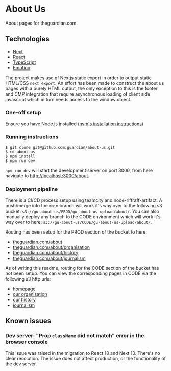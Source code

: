 # About Us

About pages for theguardian.com.

## Technologies

- [Next](https://nextjs.org/)
- [React](https://react.dev/)
- [TypeScript](https://www.typescriptlang.org/)
- [Emotion](https://emotion.sh/)

The project makes use of Nextjs static export in order to output static HTML/CSS `next export`. An effort has been made to construct the about us pages with a purely HTML output, the only exception to this is the footer and CMP integration that require asynchronous loading of client side javascript which in turn needs access to the window object.

### One-off setup

Ensure you have Node.js installed ([nvm's installation instructions](https://github.com/nvm-sh/nvm#installing-and-updating))

### Running instructions

```
$ git clone git@github.com:guardian/about-us.git
$ cd about-us
$ npm install
$ npm run dev
```

`npm run dev` will start the development server on port 3000, from here navigate to [http://localhost:3000/about](http://localhost:3000/about).


### Deployment pipeline

There is a CI/CD process setup using teamcity and node-riffraff-artifact. A push/merge into the `main` branch will work it's way over to the following s3 bucket:
`s3://gu-about-us/PROD/gu-about-us-upload/about/`. You can also manually deploy any branch to the CODE environment which will work it's way over to here:
`s3://gu-about-us/CODE/gu-about-us-upload/about/`.

Routing has been setup for the PROD section of the bucket to here: 
- [theguardian.com/about](https://www.theguardian.com/about)
- [theguardian.com/about/organisation](https://www.theguardian.com/about/organisation)
- [theguardian.com/about/history](https://www.theguardian.com/about/history)
- [theguardian.com/about/journalism](https://www.theguardian.com/about/journalism)

As of writing this readme, routing for the CODE section of the bucket has not been setup. You can view the corresponding pages in CODE via the following s3 http urls:
- [homepage](https://gu-about-us.s3-eu-west-1.amazonaws.com/CODE/gu-about-us-upload/about/index.html)
- [our organisation](https://gu-about-us.s3-eu-west-1.amazonaws.com/CODE/gu-about-us-upload/about/organisation.html)
- [our history](https://gu-about-us.s3-eu-west-1.amazonaws.com/CODE/gu-about-us-upload/about/history.html)
- [journalism](https://gu-about-us.s3-eu-west-1.amazonaws.com/CODE/gu-about-us-upload/about/journalism.html)

## Known issues

### Dev server: "Prop `className` did not match" error in the browser console

This issue was raised in the migration to React 18 and Next 13. There's no clear
resolution. The issue does not affect production, or the functionality of the
dev server.
